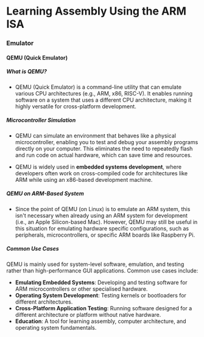 # Learning Assembly Using the ARM ISA

### Emulator

#### QEMU (Quick Emulator)

##### What is QEMU?

* QEMU (Quick Emulator) is a command-line utility that can emulate various CPU architectures (e.g., ARM, x86, RISC-V). It enables running software on a system that uses a different CPU architecture, making it highly versatile for cross-platform development.

##### Microcontroller Simulation

* QEMU can simulate an environment that behaves like a physical microcontroller, enabling you to test and debug your assembly programs directly on your computer. This eliminates the need to repeatedly flash and run code on actual hardware, which can save time and resources.

* QEMU is widely used in **embedded systems development**, where developers often work on cross-compiled code for architectures like ARM while using an x86-based development machine.

##### QEMU on ARM-Based System

* Since the point of QEMU (on Linux) is to emulate an ARM system, this isn't necessary when already using an ARM system for development (i.e., an Apple Silicon-based Mac). However, QEMU may still be useful in this situation for emulating hardware specific configurations, such as peripherals, microcontrollers, or specific ARM boards like Raspberry Pi.

##### Common Use Cases

QEMU is mainly used for system-level software, emulation, and testing rather than high-performance GUI applications. Common use cases include:

* **Emulating Embedded Systems**: Developing and testing software for ARM microcontrollers or other specialised hardware.
* **Operating System Development**: Testing kernels or bootloaders for different architectures.
* **Cross-Platform Application Testing**: Running software designed for a different architecture or platform without native hardware.
* **Education**: A tool for learning assembly, computer architecture, and operating system fundamentals.